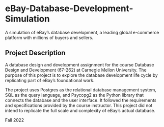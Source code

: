 # eBay-Database-Development-Simulation

A simulation of eBay’s database development, a leading global e-commerce platform with millions of buyers and sellers.

## Project Description

A database design and development assignment for the course Database Design and Development (67-262) at Carnegie Mellon University. The purpose of this project is to explore the database development life cycle by replicating part of eBay’s foundational work. 

The project uses Postgres as the relational database management system, SQL as the query language, and Psycopg2 as the Python library that connects the database and the user interface. It followed the requirements and specifications provided by the course instructor. This project did not intend to replicate the full scale and complexity of eBay’s actual database.

Fall 2022
